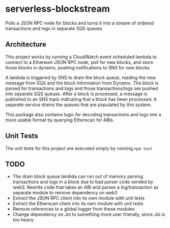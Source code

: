 # serverless-blockstream
Polls a JSON RPC node for blocks and turns it into a stream of ordered transactions and logs in separate SQS queues

## Architecture

This project works by running a CloudWatch event scheduled lambda to connect to a Ethereum JSON RPC node, poll for new blocks, and store those blocks in dynamo, pushing notifications to SNS for new blocks

A lambda is triggered by SNS to drain the block queue, reading the new message from SQS and the block information from Dynamo. The block is parsed for transactions and logs and those transactions/logs are pushed into separate SQS queues. After a block is processed, a message is published to an SNS topic indicating that a block has been processed. A separate service drains the queues that are populated by this system.

This package also contains logic for decoding transactions and logs into a more usable format by querying Etherscan for ABIs.

## Unit Tests

The unit tests for this project are executed simply by running `npm test`

## TODO

- The drain block queue lambda can run out of memory parsing transactions and logs in a block due to bad parser code vended by web3. Rewrite code that takes an ABI and parses a log/transaction as separate module to remove dependency on web3
- Extract the JSON RPC client into its own module with unit tests
- Extract the Etherscan client into its own module with unit tests
- Remove references to a global logger from these modules
- Change dependency on Joi to something more user friendly, since Joi is too heavy
